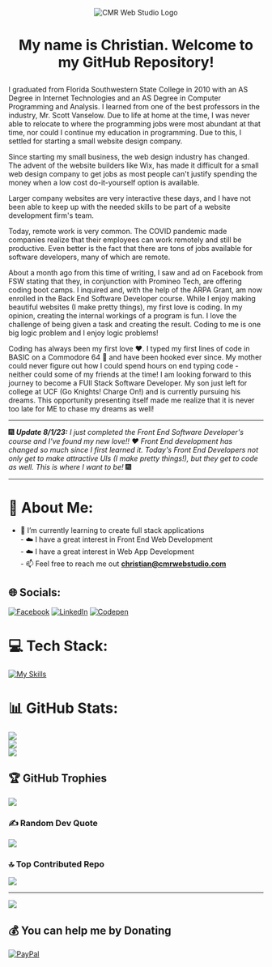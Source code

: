 <p align="center"><img src="https://github.com/CMRapp/CMRapp/assets/106698098/2060c44d-19db-4a73-a2b5-158cea26897c"
alt="CMR Web Studio Logo"></p>

# <p align="center">My name is Christian. Welcome to my GitHub Repository!</p> 


I graduated from Florida Southwestern State College in 2010 with an AS Degree in Internet Technologies and an AS Degree in Computer Programming and Analysis. I learned from one of the best professors in the industry, Mr. Scott Vanselow. Due to life at home at the time, I was never able to relocate to where the programming jobs were most abundant at that time, nor could I continue my education in programming. Due to this, I settled for starting a small website design company. 

Since starting my small business, the web design industry has changed. The advent of the website builders like Wix, has made it difficult for a small web design company to get jobs as most people can't justify spending the money when a low cost do-it-yourself option is available.

Larger company websites are very interactive these days, and I have not been able to keep up with the needed skills to be part of a website development firm's team.

Today, remote work is very common. The COVID pandemic made companies realize that their employees can work remotely and still be productive. Even better is the fact that there are tons of jobs available for software developers, many of which are remote. 

About a month ago from this time of writing, I saw and ad on Facebook from FSW stating that they, in conjunction with Promineo Tech, are offering coding boot camps. I inquired and, with the help of the ARPA Grant, am now enrolled in the Back End Software Developer course. While I enjoy making beautiful websites (I make pretty things), my first love is coding. In my opinion, creating the internal workings of a program is fun. I love the challenge of being given a task and creating the result. Coding to me is one big logic problem and I enjoy logic problems!

Coding has always been my first love :heart:. I typed my first lines of code in BASIC on a Commodore 64 :eyes: and have been hooked ever since. My mother could never figure out how I could spend hours on end typing code - neither could some of my friends at the time! I am looking forward to this journey to become a FUll Stack Software Developer. My son just left for college at UCF (Go Knights! Charge On!) and is currently pursuing his dreams. This opportunity presenting itself made me realize that it is never too late for ME to chase my dreams as well!

___
🎆 <em><strong>Update 8/1/23:</strong> I just completed the Front End Software Developer's course and I've found my new love!! :heart: Front End development has changed so much since I first learned it. Today's Front End Developers not only get to make attractive UIs (I make pretty things!), but they get to code as well. This is where I want to be!</em> 🎆
___

# 💫 About Me:
- 🌱 I’m currently learning to create full stack applications<br>- ☁️ I have a great interest in Front End Web Development<br>- ☁️ I have a great interest in Web App Development<br>- 📫 Feel free to reach me out **christian@cmrwebstudio.com**


## 🌐 Socials:
[![Facebook](https://img.shields.io/badge/Facebook-%231877F2.svg?logo=Facebook&logoColor=white)](https://facebook.com/christian.rapp.31) [![LinkedIn](https://img.shields.io/badge/LinkedIn-%230077B5.svg?logo=linkedin&logoColor=white)](https://linkedin.com/in/christianmrapp) [![Codepen](https://img.shields.io/badge/Codepen-000000?style=for-the-badge&logo=codepen&logoColor=white)](https://codepen.io/CMRapp) 

# 💻 Tech Stack:
[![My Skills](https://skillicons.dev/icons?i=react,nextjs,nodejs,prisma,tailwind,bootstrap,vscode,vercel,js,html,css,webpack,jquery,wordpress,eclipse,spring,java,mysql,cs,cpp,ps,windows)](https://skillicons.dev)

# 📊 GitHub Stats:
![](https://github-readme-stats.vercel.app/api?username=CMRapp&theme=radical&hide_border=false&include_all_commits=true&count_private=false)<br/>
![](https://github-readme-streak-stats.herokuapp.com/?user=CMRapp&theme=radical&hide_border=false)<br/>
![](https://github-readme-stats.vercel.app/api/top-langs/?username=CMRapp&theme=radical&hide_border=false&include_all_commits=true&count_private=false&layout=compact)

## 🏆 GitHub Trophies
![](https://github-profile-trophy.vercel.app/?username=CMRapp&theme=radical&no-frame=false&no-bg=true&margin-w=4)

### ✍️ Random Dev Quote
![](https://quotes-github-readme.vercel.app/api?type=horizontal&theme=radical)

### 🔝 Top Contributed Repo
![](https://github-contributor-stats.vercel.app/api?username=CMRapp&limit=5&theme=dark&combine_all_yearly_contributions=true)

---
[![](https://visitcount.itsvg.in/api?id=CMRapp&icon=0&color=0)](https://visitcount.itsvg.in)

  ## 💰 You can help me by Donating
  [![PayPal](https://img.shields.io/badge/PayPal-00457C?style=for-the-badge&logo=paypal&logoColor=white)](https://paypal.me/CMRapp23) 

  
<!-- Proudly created with GPRM ( https://gprm.itsvg.in ) -->
<!--
**CMRapp/CMRapp** is a ✨ _special_ ✨ repository because its `README.md` (this file) appears on your GitHub profile.

Here are some ideas to get you started:

- 🔭 I’m currently working on ...
- 🌱 I’m currently learning ...
- 👯 I’m looking to collaborate on ...
- 🤔 I’m looking for help with ...
- 💬 Ask me about ...
- 📫 How to reach me: ...
- 😄 Pronouns: ...
- ⚡ Fun fact: ...
-->
